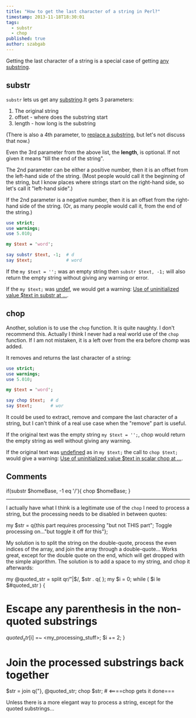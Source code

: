 ```yaml
---
title: "How to get the last character of a string in Perl?"
timestamp: 2013-11-18T18:30:01
tags:
  - substr
  - chop
published: true
author: szabgab
---
```



Getting the last character of a string is a special case of getting [any substring](/string-functions-length-lc-uc-index-substr).


## substr

`substr` lets us get any [substring](/string-functions-length-lc-uc-index-substr).It gets 3 parameters:
<ol>
<li>The original string</li>
<li>offset - where does the substring start</li>
<li>length - how long is the substring</li>
</ol>

(There is also a 4th parameter, to [replace a substring](/string-functions-length-lc-uc-index-substr), but let's not discuss that now.)

Even the 3rd parameter from the above list, the <b>length</b>, is optional. If not given it means "till the end of the string".

The 2nd parameter can be either a positive number, then it is an offset from the left-hand side of the string. (Most people would call it the beginning of the string, but I know places where strings start on the right-hand side, so let's call it "left-hand side".)

If the 2nd parameter is a negative number, then it is an offset from the right-hand side of the string. (Or, as many people would call it, from the end of the string.)


```perl
use strict;
use warnings;
use 5.010;

my $text = 'word';

say substr $text, -1;  # d
say $text;             # word
```


If the `my $text = '';` was an empty string then `substr $text, -1;` will
also return the empty string without giving any warning or error.

If the `my $text;` was [undef](/undef-and-defined-in-perl), we would get
a warning: [Use of uninitialized value $text in substr at ...](/use-of-uninitialized-value).


## chop

Another, solution is to use the `chop` function. It is quite naughty.
I don't recommend this. Actually I think I never had a real world use of the
`chop` function. If I am not mistaken, it is a left over from the era
before chomp was added. 

It removes and returns the last character of a string:

```perl
use strict;
use warnings;
use 5.010;

my $text = 'word';

say chop $text;  # d
say $text;       # wor
```

It could be used to extract, remove and compare the last character of a string,
but I can't think of a real use case when the "remove" part is useful.

If the original text was the empty string `my $text = '';`, chop would return
the empty string as well without giving any warning.

If the original text was [undefined](/undef-and-defined-in-perl) as in
`my $text;` the call to `chop $text;` would give a warning:
[Use of uninitialized value $text in scalar chop at ...](/use-of-uninitialized-value).

## Comments

if(substr $homeBase, -1 eq '/'){
chop $homeBase;
}

<hr>

I actually have what I think is a legitimate use of the `chop`
I need to process a string, but the processing needs to be disabled in between quotes:

my $str = q{this part requires processing "but not THIS part"; Toggle processing on..."but toggle it off for this"};

My solution is to split the string on the double-quote, process the even indices of the array, and join the array through a double-quote...
Works great, except for the double quote on the end, which will get dropped with the simple algorithm.
The solution is to add a space to my string, and chop it afterwards:

my @quoted_str = split qr/"|$/, $str . q{ };
my $i = 0;
while ( $i le $#quoted_str ) {

# Escape any parenthesis in the non-quoted substrings
$quoted_str[$i] =~ <my_processing_stuff>;
$i += 2;
}

# Join the processed substrings back together
$str = join q{"}, @quoted_str;
chop $str; # <====chop gets it done===

Unless there is a more elegant way to process a string, except for the quoted substrings...

